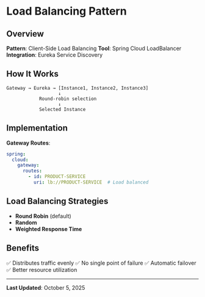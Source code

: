 # Load Balancing Pattern

## Overview

**Pattern**: Client-Side Load Balancing
**Tool**: Spring Cloud LoadBalancer
**Integration**: Eureka Service Discovery

## How It Works

```
Gateway → Eureka → [Instance1, Instance2, Instance3]
                   ↓
            Round-robin selection
                   ↓
            Selected Instance
```

## Implementation

**Gateway Routes**:
```yaml
spring:
  cloud:
    gateway:
      routes:
        - id: PRODUCT-SERVICE
          uri: lb://PRODUCT-SERVICE  # Load balanced
```

## Load Balancing Strategies

- **Round Robin** (default)
- **Random**
- **Weighted Response Time**

## Benefits

✅ Distributes traffic evenly
✅ No single point of failure
✅ Automatic failover
✅ Better resource utilization

---

**Last Updated**: October 5, 2025
